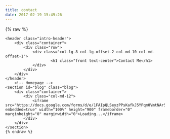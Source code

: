```yaml
---
title: contact
date: 2017-02-19 15:49:26
---
```


{% raw %}

	<header class="intro-header">
        <div class="container">
            <div class="row">
                <div class="col-lg-8 col-lg-offset-2 col-md-10 col-md-offset-1">
                        <h1 class="front text-center">Contact Me</h1>
                </div>
            </div>
        </div>
    </header>
	    <!-- Homepage -->
	<section id="blog" class="blog">
		<div class="container">
			<div class="col-md-12">
				<iframe src="https://docs.google.com/forms/d/e/1FAIpQLSeyzPPsKafkJ5YPqm0VmtNAr5jJUB9I5LyQhkaTy5v6tTg_qg/viewform?embedded=true" width="100%" height="900" frameborder="0" marginheight="0" marginwidth="0">Loading...</iframe>
			</div>
		</div>
	</section>
	{% endraw %}